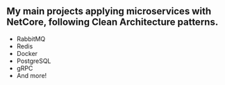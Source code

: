 ## My main projects applying microservices with NetCore, following Clean Architecture patterns.
- RabbitMQ
- Redis
- Docker
- PostgreSQL
- gRPC
- And more!

